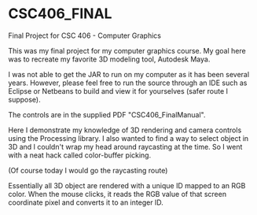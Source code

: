 # CSC406_FINAL
Final Project for CSC 406 - Computer Graphics

This was my final project for my computer graphics course. My goal here was to recreate my favorite 3D modeling tool, Autodesk Maya.

I was not able to get the JAR to run on my computer as it has been several years. However, please feel free to run the source through an IDE such as Eclipse or Netbeans to build and view it for yourselves (safer route I suppose).

The controls are in the supplied PDF "CSC406_FinalManual".

Here I demonstrate my knowledge of 3D rendering and camera controls using the Processing library. I also wanted to find a way to select object in 3D and I couldn't wrap my head around raycasting at the time. So I went with a neat hack called color-buffer picking.

(Of course today I would go the raycasting route)

Essentially all 3D object are rendered with a unique ID mapped to an RGB color. When the mouse clicks, it reads the RGB value of that screen coordinate pixel and converts it to an integer ID.
